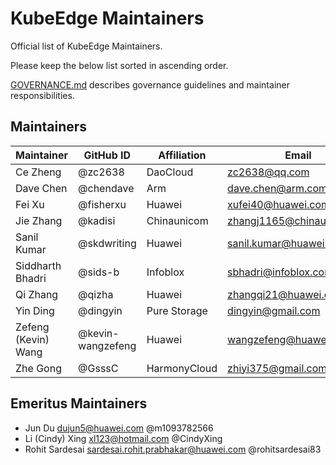 # KubeEdge Maintainers

 Official list of KubeEdge Maintainers.

 Please keep the below list sorted in ascending order.

 [GOVERNANCE.md](https://github.com/kubeedge/community/blob/master/GOVERNANCE.md)
 describes governance guidelines and maintainer responsibilities.

## Maintainers

| Maintainer          | GitHub ID         | Affiliation  | Email                       |
|---------------------|-------------------|--------------|-----------------------------|
| Ce Zheng            | @zc2638           | DaoCloud     | <zc2638@qq.com>             |
| Dave Chen           | @chendave         | Arm          | <dave.chen@arm.com>         |
| Fei Xu              | @fisherxu         | Huawei       | <xufei40@huawei.com>        |
| Jie Zhang           | @kadisi           | Chinaunicom  | <zhangj1165@chinaunicom.cn> |
| Sanil Kumar         | @skdwriting       | Huawei       | <sanil.kumar@huawei.com>    |
| Siddharth Bhadri    | @sids-b           | Infoblox     | <sbhadri@infoblox.com>      |
| Qi Zhang            | @qizha            | Huawei       | <zhangqi21@huawei.com>      |
| Yin Ding            | @dingyin          | Pure Storage | <dingyin@gmail.com>         |
| Zefeng (Kevin) Wang | @kevin-wangzefeng | Huawei       | <wangzefeng@huawei.com>     |
| Zhe Gong            | @GsssC            | HarmonyCloud | <zhiyi375@gmail.com>        |

## Emeritus Maintainers
* Jun Du <dujun5@huawei.com> @m1093782566
* Li (Cindy) Xing <xl123@hotmail.com> @CindyXing
* Rohit Sardesai <sardesai.rohit.prabhakar@huawei.com> @rohitsardesai83
